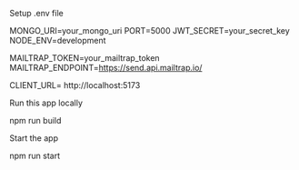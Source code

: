 Setup .env file

MONGO_URI=your_mongo_uri
PORT=5000
JWT_SECRET=your_secret_key
NODE_ENV=development

MAILTRAP_TOKEN=your_mailtrap_token
MAILTRAP_ENDPOINT=https://send.api.mailtrap.io/

CLIENT_URL= http://localhost:5173


Run this app locally

npm run build


Start the app


npm run start
